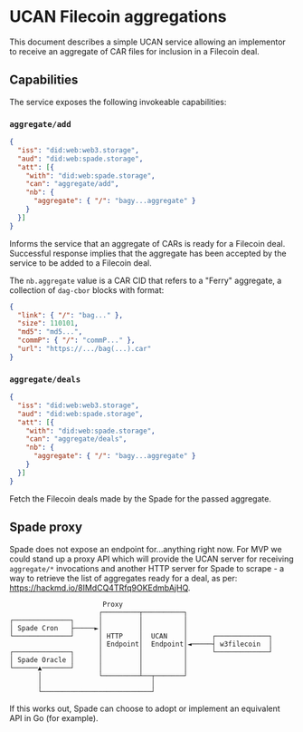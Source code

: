 # UCAN Filecoin aggregations

This document describes a simple UCAN service allowing an implementor to receive an aggregate of CAR files for inclusion in a Filecoin deal.

## Capabilities

The service exposes the following invokeable capabilities:

### `aggregate/add`

```json
{
  "iss": "did:web:web3.storage",
  "aud": "did:web:spade.storage",
  "att": [{
    "with": "did:web:spade.storage",
    "can": "aggregate/add",
    "nb": {
      "aggregate": { "/": "bagy...aggregate" }
    }
  }]
}
```

Informs the service that an aggregate of CARs is ready for a Filecoin deal. Successful response implies that the aggregate has been accepted by the service to be added to a Filecoin deal.

The `nb.aggregate` value is a CAR CID that refers to a "Ferry" aggregate, a collection of `dag-cbor` blocks with format:

```json
{
  "link": { "/": "bag..." },
  "size": 110101,
  "md5": "md5...",
  "commP": { "/": "commP..." },
  "url": "https://.../bag(...).car"
}
```

### `aggregate/deals`

```json
{
  "iss": "did:web:web3.storage",
  "aud": "did:web:spade.storage",
  "att": [{
    "with": "did:web:spade.storage",
    "can": "aggregate/deals",
    "nb": {
      "aggregate": { "/": "bagy...aggregate" }
    }
  }]
}
```

Fetch the Filecoin deals made by the Spade for the passed aggregate.

## Spade proxy

Spade does not expose an endpoint for...anything right now. For MVP we could stand up a proxy API which will provide the UCAN server for receiving `aggregate/*` invocations and another HTTP server for Spade to scrape - a way to retrieve the list of aggregates ready for a deal, as per: https://hackmd.io/8IMdCQ4TRfq9OKEdmbAjHQ.

```
                       Proxy
                      ┌─────────┬──────────┐
┌──────────────┐      │         │          │
│ Spade Cron   ├─────►│         │          │
└──────────────┘      │ HTTP    │  UCAN    │      ┌─────────────┐
                      │ Endpoint│  Endpoint│◄─────┤ w3filecoin  │
┌──────────────┐      │         │          │      └─────────────┘
│ Spade Oracle │      │         │          │
└──────▲───────┘      │         │          │
       │              └─────────┴──┬───────┘
       │                           │
       └───────────────────────────┘
```

If this works out, Spade can choose to adopt or implement an equivalent API in Go (for example).
